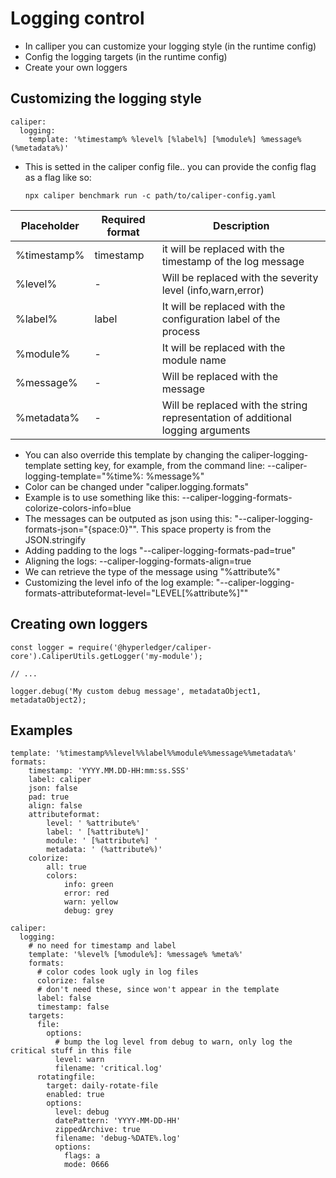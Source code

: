 # Logging control
- In calliper you can customize your logging style (in the runtime config)
- Config the logging targets (in the runtime config)
- Create your own loggers
## Customizing the logging style
```
caliper:
  logging:
    template: '%timestamp% %level% [%label%] [%module%] %message% (%metadata%)'
```
- This is setted in the caliper config file.. you can provide the config flag as a flag like so:
  ```
  npx caliper benchmark run -c path/to/caliper-config.yaml
  ```
|Placeholder|Required format|Description|
|--|--|--|
|%timestamp%|timestamp|it will be replaced with the timestamp of the log message|
|%level%|-|Will be replaced with the severity level (info,warn,error)|
|%label%|label|It will be replaced with the configuration label of the process|
|%module%|-|It will be replaced with the module name|
|%message%|-|Will be replaced with the message|
|%metadata%|-|Will be replaced with the string representation of additional logging arguments|
- You can also override this template by changing the caliper-logging-template setting key, for example, from the command line: --caliper-logging-template="%time%: %message%"
- Color can be changed under "caliper.logging.formats"
- Example is to use something like this: --caliper-logging-formats-colorize-colors-info=blue
- The messages can be outputed as json using this: "--caliper-logging-formats-json="{space:0}"". This space property is from the JSON.stringify
- Adding padding to the logs "--caliper-logging-formats-pad=true"
- Aligning the logs: --caliper-logging-formats-align=true
- We can retrieve the type of the message using "%attribute%"
- Customizing the level info of the log example: "--caliper-logging-formats-attributeformat-level="LEVEL[%attribute%]""
## Creating own loggers
```
const logger = require('@hyperledger/caliper-core').CaliperUtils.getLogger('my-module');

// ...

logger.debug('My custom debug message', metadataObject1, metadataObject2);
```
## Examples
```
template: '%timestamp%%level%%label%%module%%message%%metadata%'
formats:
    timestamp: 'YYYY.MM.DD-HH:mm:ss.SSS'
    label: caliper
    json: false
    pad: true
    align: false
    attributeformat:
        level: ' %attribute%'
        label: ' [%attribute%]'
        module: ' [%attribute%] '
        metadata: ' (%attribute%)'
    colorize:
        all: true
        colors:
            info: green
            error: red
            warn: yellow
            debug: grey
```
```
caliper:
  logging:
    # no need for timestamp and label
    template: '%level% [%module%]: %message% %meta%'
    formats:
      # color codes look ugly in log files
      colorize: false
      # don't need these, since won't appear in the template
      label: false
      timestamp: false
    targets:
      file:
        options:
          # bump the log level from debug to warn, only log the critical stuff in this file
          level: warn
          filename: 'critical.log'
      rotatingfile:
        target: daily-rotate-file
        enabled: true
        options:
          level: debug
          datePattern: 'YYYY-MM-DD-HH'
          zippedArchive: true
          filename: 'debug-%DATE%.log'
          options:
            flags: a
            mode: 0666
```